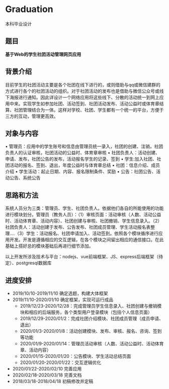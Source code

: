 # Graduation
本科毕业设计
## 题目
**基于Web的学生社团活动管理网页应用**
## 背景介绍
目前学生的社团活动主要是各个社团在线下进行的，或则借助与qq或微信建群的方式进行各个的社团活动的组织。对于社团活动的发布也是借助与微信公众号或线下海报进行通知。因此详设计一个网络应用将这些线下、分散的活动统一到网上应用中来。实现学生如参加社团、活动签到、社团活动发布、活动公益时或体育章结算、社团管理结合为一体。这样对学校、社团、学生都有一个统一的平台，方便于三方的互动，管理更高效。
## 对象与内容
• 管理员：应用中的学生账号和信息由管理员统一录入，社团的创建、注销，社团负责人的认证审核，社团活动的公益时、体育章审核
• 社团负责人：活动创建、申请、发布，社团公告的发布，活动报名学生的记录、签到
• 学生:加入社团、社团活动的报名、签到、退出，年度公益时与体育章总结
• 社团：信息介绍、成员介绍
• 学生活动：起止日期、内容、报名限制条件、奖励
• 公告：社团公告、活动公告、系统公告
## 思路和方法
系统人员分为三类：管理员、学生、社团负责人。依据他们各自的所能使用的功能进行模块划分。管理员（教务人员）：（1）审核页面：活动审核（人数、活动公益时、活动体育章、活动内容）、社团创建与审核、社团撤销、学生信息录入。（2）社团负责人：活动创建于发布、公告发布、社团成员管理、学生活动报名表整理….（3）学生：活动报名、社团申请加入、活动签到。依照各个模块循序进行应用开发。开发是遵循相应的交互逻辑，在各个模块之间留出相应的通信接口。在此基础上搭好总的模块基础后再进行细节添加。

以上开发所涉及技术与平台：nodejs、vue前端框架、JS、express后端框架（待定）、postgresql数据库
## 进度安排
+ 2019/10/10-2019/11/10   确定选题，构建大体框架
+ 2019/11/10-2020/01/10   确定框架，实现可运行成品
    + 2019/12/23-2020/12/28：完成管理员学生信息录入、社团创建与撤销模块和相应的后端服务，各个类型用户登录模块（包括个人信息页面）
    + 2019/12/29-2020/01/2：完成社团介绍模块、社团成员管理（成员申请、退出）
    + 2020/01/3-2020/01/8：活动创建模块、发布、审核、报名、咨询、签到等功能
    + 2020/01/9-2020/01/14：管理员活动审核（人数、活动公益时、活动体育章、活动内容）
    + 2020/01/15-2020/01/20：公告模块、学生活动总结页面
    + 2020/01/20-2020/01/22：交互逻辑优化
+ 2020/01/22-2020/02/10   完善应用 
+ 2020/02/18-2020/03/18   完善文档
+ 2018/03/18-2018/04/18   初稿修改并定稿
